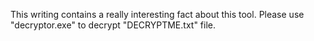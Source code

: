 This writing contains a really interesting fact about this tool. Please use "decryptor.exe" to decrypt "DECRYPTME.txt" file.